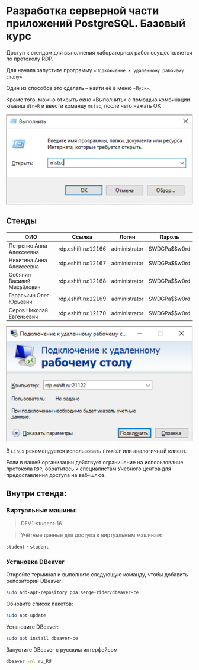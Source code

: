# Разработка серверной части приложений PostgreSQL. Базовый курс


Доступ к стендам для выполнения лабораторных работ осуществляется по протоколу RDP. 

Для начала запустите программу `«Подключение к удалённому рабочему столу»`

Один из способов это сделать – найти её в меню `«Пуск»`. 

Кроме того, можно открыть окно «Выполнить» с помощью комбинации клавиш `Win+R` и ввести команду `mstsc`, после чего нажать ОК 

![alt text](img/mstsc.png)

## Стенды

| ФИО	 | Ссылка |	Логин |	Пароль|
| -------|--------|-------|-------| 
| Петренко Анна Алексеевна | rdp.eshift.ru:12166 |	administrator |	SWDGPa$$w0rd|
| Никитина Анна Алексеевна |rdp.eshift.ru:12167 |	administrator |	SWDGPa$$w0rd|
| Собянин Василий Михайлович |rdp.eshift.ru:12168 |	administrator |	SWDGPa$$w0rd|
| Гераськин Олег Юрьевич |rdp.eshift.ru:12169 |	administrator |	SWDGPa$$w0rd|
| Серов Николай Евгеньевич |rdp.eshift.ru:12170 |	administrator |	SWDGPa$$w0rd|



![alt text](img/rdp.png)


В `Linux` рекомендуется использовать `FreeRDP` или аналогичный клиент. 

Если в вашей организации действует ограничение на использование протокола `RDP`, обратитесь к специалистам Учебного центра для предоставления доступа на веб-шлюз.

 

## Внутри стенда:

### Виртуальные машины:

> DEV1-student-16

> Учётные данные для доступа к виртуальным машинам:

`student` - `student`


### Установка DBeaver


Откройте терминал и выполните следующую команду, чтобы добавить репозиторий DBeaver:

```sh
sudo add-apt-repository ppa:serge-rider/dbeaver-ce
```
Обновите список пакетов:

```sh
sudo apt update
```

Установите DBeaver:
```sh
sudo apt install dbeaver-ce
```

Запустите DBeaver с русским интерфейсом
```sh
dbeaver -nl ru_RU
```
